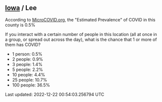 
## [Iowa](/united-states/iowa) / Lee

According to [MicroCOVID.org](http://microcovid.org),
the "Estimated Prevalence" of COVID in this county is 0.5%

If you interact with a certain number of people in this location
(all at once in a group, or spread out across the day), what is the chance that
1 or more of them has COVID?

- 1 person: 0.5%
- 2 people: 0.9%
- 3 people: 1.4%
- 5 people: 2.2%
- 10 people: 4.4%
- 25 people: 10.7%
- 100 people: 36.5%

Last updated: 2022-12-22 00:54:03.256794 UTC
